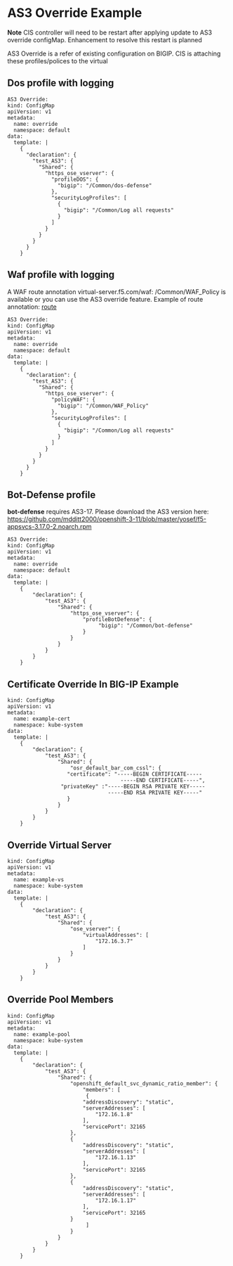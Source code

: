 # AS3 Override Example

**Note** CIS controller will need to be restart after applying update to AS3 override configMap. Enhancement to resolve this restart is planned

AS3 Override is a refer of existing configuration on BIGIP. CIS is attaching these profiles/polices to the virtual

## Dos profile with logging

```
AS3 Override:
kind: ConfigMap
apiVersion: v1
metadata:
  name: override
  namespace: default
data:
  template: |
    {
      "declaration": {
        "test_AS3": {
          "Shared": {
            "https_ose_vserver": {
              "profileDOS": {
                "bigip": "/Common/dos-defense"
              },
              "securityLogProfiles": [
                {
                  "bigip": "/Common/Log all requests"
                }
              ]
            }
          }
        }
      }
    }
```

## Waf profile with logging

A WAF route annotation virtual-server.f5.com/waf: /Common/WAF_Policy is available or you can use the AS3 override feature. Example of route annotation: [route](https://github.com/mdditt2000/openshift-3-11/blob/master/examples/routes/f5-demo-app-route-waf.yaml)

```
AS3 Override:
kind: ConfigMap
apiVersion: v1
metadata:
  name: override
  namespace: default
data:
  template: |
    {
      "declaration": {
        "test_AS3": {
          "Shared": {
            "https_ose_vserver": {
              "policyWAF": {
                "bigip": "/Common/WAF_Policy"
              },
              "securityLogProfiles": [
                {
                  "bigip": "/Common/Log all requests"
                }
              ]
            }
          }
        }
      }
    }
```

## Bot-Defense profile

**bot-defense** requires AS3-17. Please download the AS3 version here: https://github.com/mdditt2000/openshift-3-11/blob/master/yosef/f5-appsvcs-3.17.0-2.noarch.rpm
 
```
AS3 Override:
kind: ConfigMap
apiVersion: v1
metadata:
  name: override
  namespace: default
data:
  template: |
    {
        "declaration": {
            "test_AS3": {
                "Shared": {
                    "https_ose_vserver": {
                        "profileBotDefense": {
                             "bigip": "/Common/bot-defense"
                        }
                    }
                }
            }
        }
    }
```


## Certificate Override In BIG-IP Example

```
kind: ConfigMap
apiVersion: v1
metadata:
  name: example-cert
  namespace: kube-system
data:
  template: |
    {
        "declaration": {
            "test_AS3": {
                "Shared": {
                    "osr_default_bar_com_cssl": {
                   "certificate": "-----BEGIN CERTIFICATE-----
                                    -----END CERTIFICATE-----",
                 "privateKey" :"-----BEGIN RSA PRIVATE KEY-----
                                -----END RSA PRIVATE KEY-----"
                   }
                }
            }
        }
    }
```



## Override Virtual Server

```
kind: ConfigMap
apiVersion: v1
metadata:
  name: example-vs
  namespace: kube-system
data:
  template: |
    {
        "declaration": {
            "test_AS3": {
                "Shared": {
                    "ose_vserver": {
                        "virtualAddresses": [
                            "172.16.3.7"
                        ]
                    }
                }
            }
        }
    }
```


## Override Pool Members

```
kind: ConfigMap
apiVersion: v1
metadata:
  name: example-pool
  namespace: kube-system
data:
  template: |
    {
        "declaration": {
            "test_AS3": {
                "Shared": {
                    "openshift_default_svc_dynamic_ratio_member": {
                        "members": [
                         {
                        "addressDiscovery": "static",
                        "serverAddresses": [
                            "172.16.1.8"
                        ],
                        "servicePort": 32165
                    },
                    {
                        "addressDiscovery": "static",
                        "serverAddresses": [
                            "172.16.1.13"
                        ],
                        "servicePort": 32165
                    },
                    {
                        "addressDiscovery": "static",
                        "serverAddresses": [
                            "172.16.1.17"
                        ],
                        "servicePort": 32165
                    }
                         ]
                    }
                }
            }
        }
    }
```
